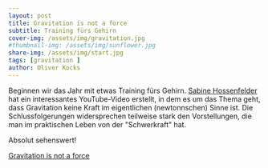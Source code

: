 ```yaml
---
layout: post
title: Gravitation is not a force
subtitle: Training fürs Gehirn
cover-img: /assets/img/gravitation.jpg
#thumbnail-img: /assets/img/sunflower.jpg
share-img: /assets/img/start.jpg
tags: [gravitation ]
author: Oliver Kocks
---
```


Beginnen wir das Jahr mit etwas Training fürs Gehirn. [Sabine Hossenfelder](https://sabinehossenfelder.com/) hat ein interessantes YouTube-Video erstellt, in dem es um das Thema geht, dass Gravitation
 keine Kraft im eigentlichen (newtonnschen) Sinne ist. Die Schlussfolgerungen widersprechen teilweise stark den Vorstellungen, die man im praktischen Leben von der "Schwerkraft" 
 hat.
 
 Absolut sehenswert!

[Gravitation is not a force](https://www.youtube.com/watch?v=R3LjJeeae68)

